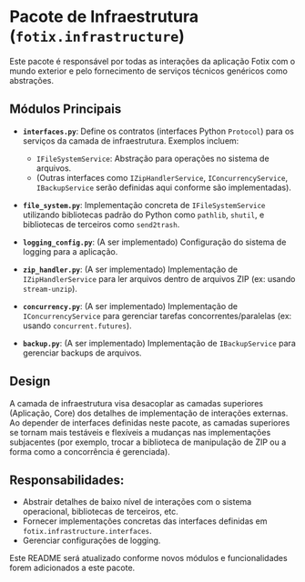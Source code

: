 # Pacote de Infraestrutura (`fotix.infrastructure`)

Este pacote é responsável por todas as interações da aplicação Fotix com o mundo exterior e pelo fornecimento de serviços técnicos genéricos como abstrações.

## Módulos Principais

-   **`interfaces.py`**: Define os contratos (interfaces Python `Protocol`) para os serviços da camada de infraestrutura. Exemplos incluem:
    -   `IFileSystemService`: Abstração para operações no sistema de arquivos.
    -   (Outras interfaces como `IZipHandlerService`, `IConcurrencyService`, `IBackupService` serão definidas aqui conforme são implementadas).

-   **`file_system.py`**: Implementação concreta de `IFileSystemService` utilizando bibliotecas padrão do Python como `pathlib`, `shutil`, e bibliotecas de terceiros como `send2trash`.

-   **`logging_config.py`**: (A ser implementado) Configuração do sistema de logging para a aplicação.

-   **`zip_handler.py`**: (A ser implementado) Implementação de `IZipHandlerService` para ler arquivos dentro de arquivos ZIP (ex: usando `stream-unzip`).

-   **`concurrency.py`**: (A ser implementado) Implementação de `IConcurrencyService` para gerenciar tarefas concorrentes/paralelas (ex: usando `concurrent.futures`).

-   **`backup.py`**: (A ser implementado) Implementação de `IBackupService` para gerenciar backups de arquivos.

## Design

A camada de infraestrutura visa desacoplar as camadas superiores (Aplicação, Core) dos detalhes de implementação de interações externas. Ao depender de interfaces definidas neste pacote, as camadas superiores se tornam mais testáveis e flexíveis a mudanças nas implementações subjacentes (por exemplo, trocar a biblioteca de manipulação de ZIP ou a forma como a concorrência é gerenciada).

## Responsabilidades:

*   Abstrair detalhes de baixo nível de interações com o sistema operacional, bibliotecas de terceiros, etc.
*   Fornecer implementações concretas das interfaces definidas em `fotix.infrastructure.interfaces`.
*   Gerenciar configurações de logging.

Este README será atualizado conforme novos módulos e funcionalidades forem adicionados a este pacote. 